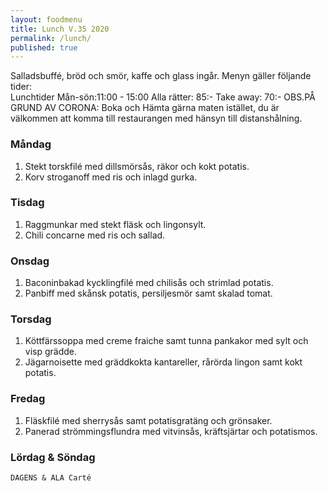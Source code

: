 ```yaml
---
layout: foodmenu
title: Lunch V.35 2020
permalink: /lunch/
published: true
---
```

Salladsbuffé, bröd och smör, kaffe och glass ingår.
Menyn gäller följande tider:  
Lunchtider  Mån-sön:11:00 - 15:00
Alla rätter: 85:- Take away: 70:-
OBS.PÅ GRUND AV CORONA: Boka och Hämta gärna maten istället, du är välkommen att komma till restaurangen med hänsyn till distanshålning.
                           

### Måndag
1. Stekt torskfilé med dillsmörsås, räkor och kokt potatis.
2. Korv stroganoff med ris och inlagd gurka.

### Tisdag
1. Raggmunkar med stekt fläsk och lingonsylt.
2. Chili concarne med ris och sallad.

### Onsdag
1. Baconinbakad kycklingfilé med chilisås och strimlad potatis.
2. Panbiff med skånsk potatis, persiljesmör samt skalad tomat.

### Torsdag
1. Köttfärssoppa med creme fraiche samt tunna pankakor med sylt och visp grädde. 
2. Jägarnoisette med gräddkokta kantareller, rårörda lingon samt kokt potatis.

### Fredag
1. Fläskfilé med sherrysås samt potatisgratäng och grönsaker.
2. Panerad strömmingsflundra med vitvinsås, kräftsjärtar och potatismos.
   
### Lördag & Söndag
    DAGENS & ALA Carté

   
    
   
     
